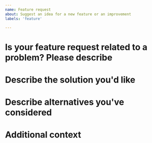 ```yaml
---
name: Feature request
about: Suggest an idea for a new feature or an improvement
labels: 'feature'

---
```



# Is your feature request related to a problem? Please describe
<!-- A clear and concise description of what the problem is. Ex. I'm always frustrated when [...] -->

# Describe the solution you'd like
<!-- A clear and concise description of what you want to happen. -->

# Describe alternatives you've considered
<!-- A clear and concise description of any alternative solutions or features you've considered. -->

# Additional context
<!-- Add any other context or screenshots about the feature request here. -->
